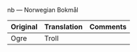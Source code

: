 nb — Norwegian Bokmål

| Original | Translation | Comments
|----------|-------------|---|
| Ogre | Troll |
